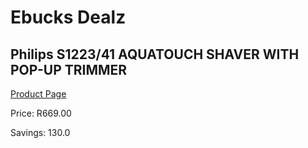 
# Ebucks Dealz
## Philips S1223/41 AQUATOUCH SHAVER WITH POP-UP TRIMMER
[Product Page](https://www.ebucks.com/web/shop/productSelected.do?prodId=489062777&catId=704984344)

Price: R669.00

Savings: 130.0


	